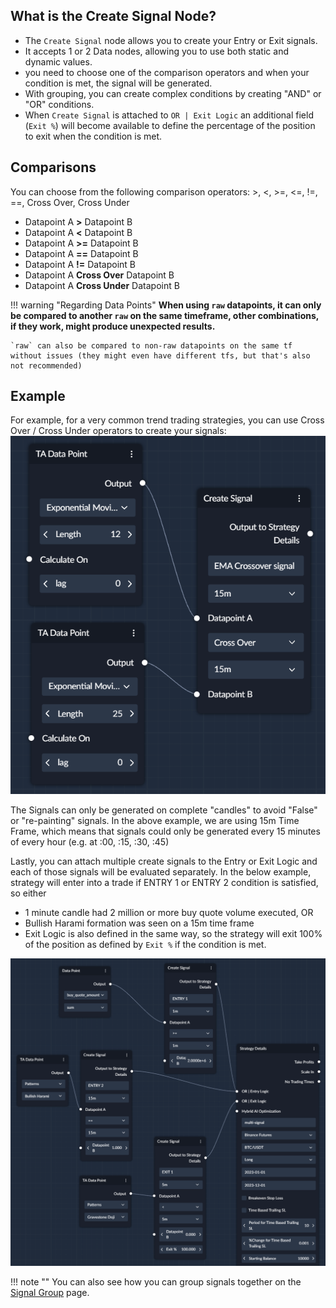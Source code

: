 ## What is the Create Signal Node?

- The `Create Signal` node allows you to create your Entry or Exit signals. 
- It accepts 1 or 2 Data nodes, allowing you to use both static and dynamic values.
- you need to choose one of the comparison operators and when your condition is met, the signal will be generated. 
- With grouping, you can create complex conditions by creating "AND" or "OR" conditions.
- When `Create Signal` is attached to `OR | Exit Logic` an additional field (`Exit %`) will become available to define the percentage of the position to exit when the condition is met.

## Comparisons
You can choose from the following comparison operators: >, <, >=, <=, !=, ==, Cross Over, Cross Under

* Datapoint A **>** Datapoint B
* Datapoint A **<** Datapoint B
* Datapoint A **>=** Datapoint B
* Datapoint A **==** Datapoint B
* Datapoint A **!=** Datapoint B
* Datapoint A **Cross Over** Datapoint B
* Datapoint A **Cross Under** Datapoint B

!!! warning "Regarding Data Points"
    **When using `raw` datapoints, it can only be compared to another `raw` on the same timeframe, other combinations, if they work, might produce unexpected results.**
    
    `raw` can also be compared to non-raw datapoints on the same tf without issues (they might even have different tfs, but that's also not recommended)

## Example
For example, for a very common trend trading strategies, you can use Cross Over / Cross Under operators to create your signals:
![simple moving average example](images/ema_crossover_signal.png)

The Signals can only be generated on complete "candles" to avoid "False" or "re-painting" signals. In the above example, 
we are using 15m Time Frame, which means that signals could only be generated every 15 minutes of every hour (e.g. at :00, :15, :30, :45)


Lastly, you can attach multiple create signals to the Entry or Exit Logic and each of those signals will be evaluated separately.
In the below example, strategy will enter into a trade if ENTRY 1 or ENTRY 2 condition is satisfied, so either

* 1 minute candle had 2 million or more buy quote volume executed, OR
* Bullish Harami formation was seen on a 15m time frame
* Exit Logic is also defined in the same way, so the strategy will exit 100% of the position as defined by `Exit %` if the condition is met.

![multi create signal example](images/create_signal_multi_example.png)

!!! note ""
    You can also see how you can group signals together on the [Signal Group](Signal_Group.md) page.